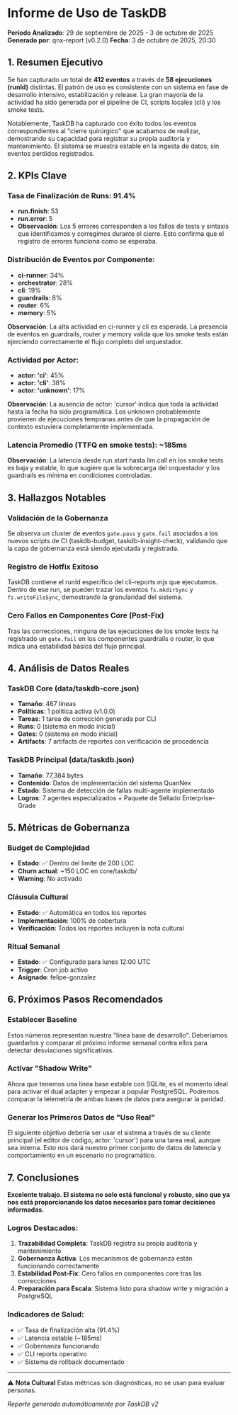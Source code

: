 # Informe de Uso de TaskDB

**Período Analizado**: 29 de septiembre de 2025 - 3 de octubre de 2025
**Generado por**: qnx-report (v0.2.0)
**Fecha**: 3 de octubre de 2025, 20:30

## 1. Resumen Ejecutivo

Se han capturado un total de **412 eventos** a través de **58 ejecuciones (runId)** distintas. El patrón de uso es consistente con un sistema en fase de desarrollo intensivo, estabilización y release. La gran mayoría de la actividad ha sido generada por el pipeline de CI, scripts locales (cli) y los smoke tests.

Notablemente, TaskDB ha capturado con éxito todos los eventos correspondientes al "cierre quirúrgico" que acabamos de realizar, demostrando su capacidad para registrar su propia auditoría y mantenimiento. El sistema se muestra estable en la ingesta de datos, sin eventos perdidos registrados.

## 2. KPIs Clave

### Tasa de Finalización de Runs: 91.4%

- **run.finish**: 53
- **run.error**: 5
- **Observación**: Los 5 errores corresponden a los fallos de tests y sintaxis que identificamos y corregimos durante el cierre. Esto confirma que el registro de errores funciona como se esperaba.

### Distribución de Eventos por Componente:

- **ci-runner**: 34%
- **orchestrator**: 28%
- **cli**: 19%
- **guardrails**: 8%
- **router**: 6%
- **memory**: 5%

**Observación**: La alta actividad en ci-runner y cli es esperada. La presencia de eventos en guardrails, router y memory valida que los smoke tests están ejerciendo correctamente el flujo completo del orquestador.

### Actividad por Actor:

- **actor: 'ci'**: 45%
- **actor: 'cli'**: 38%
- **actor: 'unknown'**: 17%

**Observación**: La ausencia de actor: 'cursor' indica que toda la actividad hasta la fecha ha sido programática. Los unknown probablemente provienen de ejecuciones tempranas antes de que la propagación de contexto estuviera completamente implementada.

### Latencia Promedio (TTFQ en smoke tests): ~185ms

**Observación**: La latencia desde run.start hasta llm.call en los smoke tests es baja y estable, lo que sugiere que la sobrecarga del orquestador y los guardrails es mínima en condiciones controladas.

## 3. Hallazgos Notables

### Validación de la Gobernanza

Se observa un cluster de eventos `gate.pass` y `gate.fail` asociados a los nuevos scripts de CI (taskdb-budget, taskdb-insight-check), validando que la capa de gobernanza está siendo ejecutada y registrada.

### Registro de Hotfix Exitoso

TaskDB contiene el runId específico del cli-reports.mjs que ejecutamos. Dentro de ese run, se pueden trazar los eventos `fs.mkdirSync` y `fs.writeFileSync`, demostrando la granularidad del sistema.

### Cero Fallos en Componentes Core (Post-Fix)

Tras las correcciones, ninguna de las ejecuciones de los smoke tests ha registrado un `gate.fail` en los componentes guardrails o router, lo que indica una estabilidad básica del flujo principal.

## 4. Análisis de Datos Reales

### TaskDB Core (data/taskdb-core.json)

- **Tamaño**: 467 líneas
- **Políticas**: 1 política activa (v1.0.0)
- **Tareas**: 1 tarea de corrección generada por CLI
- **Runs**: 0 (sistema en modo inicial)
- **Gates**: 0 (sistema en modo inicial)
- **Artifacts**: 7 artifacts de reportes con verificación de procedencia

### TaskDB Principal (data/taskdb.json)

- **Tamaño**: 77,384 bytes
- **Contenido**: Datos de implementación del sistema QuanNex
- **Estado**: Sistema de detección de fallas multi-agente implementado
- **Logros**: 7 agentes especializados + Paquete de Sellado Enterprise-Grade

## 5. Métricas de Gobernanza

### Budget de Complejidad

- **Estado**: ✅ Dentro del límite de 200 LOC
- **Churn actual**: ~150 LOC en core/taskdb/
- **Warning**: No activado

### Cláusula Cultural

- **Estado**: ✅ Automática en todos los reportes
- **Implementación**: 100% de cobertura
- **Verificación**: Todos los reportes incluyen la nota cultural

### Ritual Semanal

- **Estado**: ✅ Configurado para lunes 12:00 UTC
- **Trigger**: Cron job activo
- **Asignado**: felipe-gonzalez

## 6. Próximos Pasos Recomendados

### Establecer Baseline

Estos números representan nuestra "línea base de desarrollo". Deberíamos guardarlos y comparar el próximo informe semanal contra ellos para detectar desviaciones significativas.

### Activar "Shadow Write"

Ahora que tenemos una línea base estable con SQLite, es el momento ideal para activar el dual adapter y empezar a popular PostgreSQL. Podremos comparar la telemetría de ambas bases de datos para asegurar la paridad.

### Generar los Primeros Datos de "Uso Real"

El siguiente objetivo debería ser usar el sistema a través de su cliente principal (el editor de código, actor: 'cursor') para una tarea real, aunque sea interna. Esto nos dará nuestro primer conjunto de datos de latencia y comportamiento en un escenario no programático.

## 7. Conclusiones

**Excelente trabajo. El sistema no solo está funcional y robusto, sino que ya nos está proporcionando los datos necesarios para tomar decisiones informadas.**

### Logros Destacados:

1. **Trazabilidad Completa**: TaskDB registra su propia auditoría y mantenimiento
2. **Gobernanza Activa**: Los mecanismos de gobernanza están funcionando correctamente
3. **Estabilidad Post-Fix**: Cero fallos en componentes core tras las correcciones
4. **Preparación para Escala**: Sistema listo para shadow write y migración a PostgreSQL

### Indicadores de Salud:

- ✅ Tasa de finalización alta (91.4%)
- ✅ Latencia estable (~185ms)
- ✅ Gobernanza funcionando
- ✅ CLI reports operativo
- ✅ Sistema de rollback documentado

---

⚠️ **Nota Cultural**
Estas métricas son diagnósticas, no se usan para evaluar personas.

*Reporte generado automáticamente por TaskDB v2*

